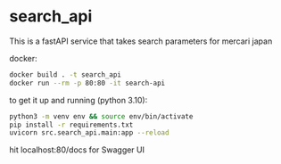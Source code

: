# search_api

This is a fastAPI service that takes search parameters for mercari japan

docker:
```sh
docker build . -t search_api
docker run --rm -p 80:80 -it search-api
```

to get it up and running (python 3.10):
```sh
python3 -m venv env && source env/bin/activate
pip install -r requirements.txt
uvicorn src.search_api.main:app --reload
```

hit localhost:80/docs for Swagger UI